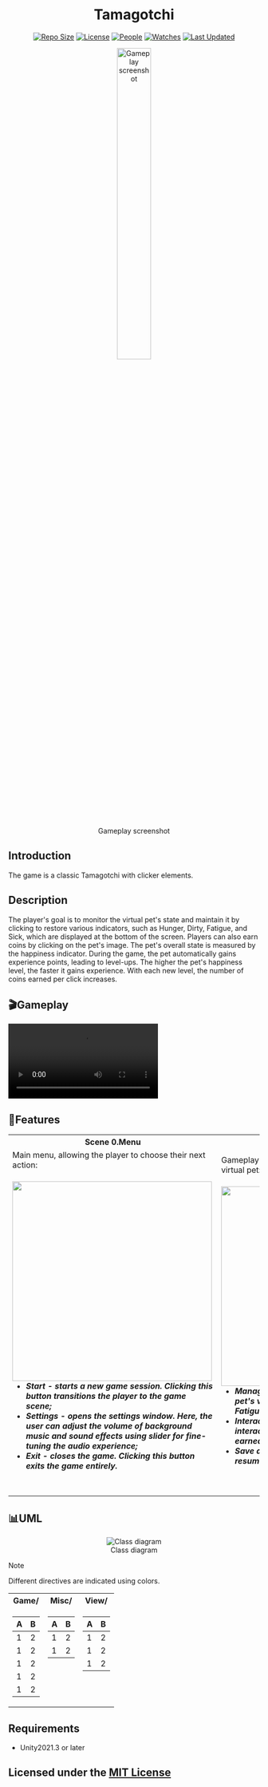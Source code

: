 <div align="center">

# Tamagotchi
[![Repo Size](https://img.shields.io/github/languages/code-size/AlekseyShashkov/Tamagotchi_DiplomTMS?style=flat)](https://github.com/AlekseyShashkov/Tamagotchi_DiplomTMS/archive/master.zip)
[![License](https://img.shields.io/github/license/AlekseyShashkov/Tamagotchi_DiplomTMS.svg)](LICENSE) 
[![People](https://img.shields.io/github/contributors/AlekseyShashkov/Tamagotchi_DiplomTMS?style=flat&color=ffaaf2&label=People)](https://github.com/AlekseyShashkov/Tamagotchi_DiplomTMS/graphs/contributors) 
[![Watches](https://img.shields.io/github/watchers/AlekseyShashkov/Tamagotchi_DiplomTMS?style=flat&color=f5d08b&label=Watches)](https://github.com/AlekseyShashkov/Tamagotchi_DiplomTMS/watchers) 
[![Last Updated](https://img.shields.io/github/last-commit/AlekseyShashkov/Tamagotchi_DiplomTMS?style=flat&color=e06c75&label=)](https://github.com/AlekseyShashkov/Tamagotchi_DiplomTMS/pulse) 

<figure>
  <img src="https://github.com/user-attachments/assets/b6084051-18a7-48bb-aba1-d32e8558ecc9" width="40%" alt="Gameplay screenshot">
  <br/>
  <figcaption> Gameplay screenshot </figcaption>
</figure>
</div>

## Introduction
The game is a classic Tamagotchi with clicker elements.

## Description
The player's goal is to monitor the virtual pet's state and maintain it by clicking to restore various indicators, such as Hunger, Dirty, Fatigue, and Sick, which are displayed at the bottom of the screen. Players can also earn coins by clicking on the pet's image. The pet's overall state is measured by the happiness indicator. During the game, the pet automatically gains experience points, leading to level-ups. The higher the pet's happiness level, the faster it gains experience. With each new level, the number of coins earned per click increases.

## 🎬Gameplay
<div align="left">
    <kbd >
        <video src="https://github.com/user-attachments/assets/14beed7f-69f4-4745-9c70-9533ed241a2e" ></video>
    </kbd>
</div>

## 🔧Features

<div align="left">
<table>
    <tr align="center">
        <th> <b>Scene 0.Menu</b> </th>
        <th> <b>Scene 1.Game</b> </th>
    </tr>
    <tr>
        <td width="50%">
Main menu, allowing the player to choose their next action: 
<h5> <img src="https://github.com/user-attachments/assets/a3779dd6-d657-4857-86b6-935182559216" height="400px" align="left"/>
    
 - Start - starts a new game session. Clicking this button transitions the player to the game scene;
 - Settings - opens the settings window. Here, the user can adjust the volume of background music and sound effects using slider for fine-tuning the audio experience;
 - Exit - closes the game. Clicking this button exits the game entirely. </h5>          
        </td>
        <td width="50%">
Gameplay area where players interact with their virtual pet:
<h5> <img src="https://github.com/user-attachments/assets/bef4ba09-6c89-4345-9082-08f8381ea012" height="400px" align="left"/> 

 - Manage pet's state - monitor and maintain the pet's various states, such as Hunger, Dirty, Fatigue, and Sick by clicking to restore them;
 - Interact and earn coins - click on the pet to interact and earn coins. The amount of coins earned per click increases with the pet’s level;
 - Save and Load - save your progress and resume the game from the last saved point. </h5>        
        </td>
    </tr>
</table>
</div>

## 📊UML
<div align="center">
<figure>
  <img src="https://github.com/user-attachments/assets/da02f832-6541-408b-97a4-966db5857432" alt="Class diagram">
  <br/>
  <figcaption> Class diagram </figcaption>
</figure>
</div>

>[!NOTE]
>Different directives are indicated using colors.

<div align="center">
<table>
<tr>
<th>Game/</th>
<th>Misc/</th>
<th>View/</th>
</tr>
<tr vertical-align="top">

<td valign="top">

| A | B |
|--|--|
| 1 | 2 |
| 1 | 2 |
| 1 | 2 |
| 1 | 2 |
| 1 | 2 |

</td><td valign="top">

| A | B |
|--|--|
| 1 | 2 |
| 1 | 2 |
</td><td valign="top">

| A | B |
|--|--|
| 1 | 2 |
| 1 | 2 |
| 1 | 2 |
</td></tr> </table>
</div>

## Requirements
- Unity2021.3 or later

## Licensed under the [MIT License](LICENSE)
